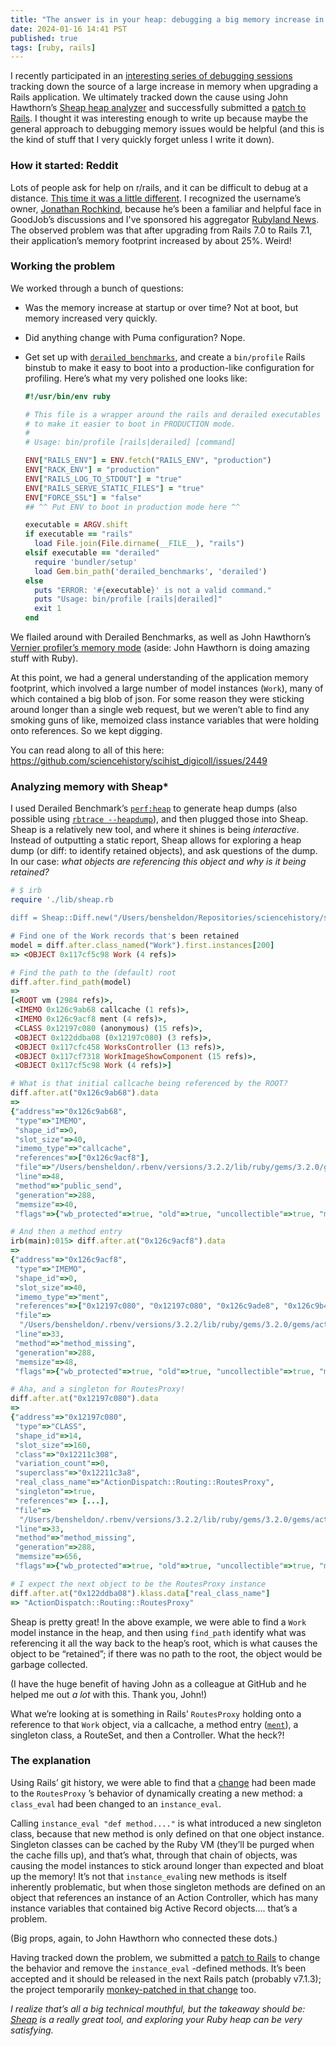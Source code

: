 ```yaml
---
title: "The answer is in your heap: debugging a big memory increase in Ruby on Rails"
date: 2024-01-16 14:41 PST
published: true
tags: [ruby, rails]
---
```


I recently participated in an [interesting series of debugging sessions](https://github.com/sciencehistory/scihist_digicoll/issues/2449) tracking down the source of a large increase in memory when upgrading a Rails application. We ultimately tracked down the cause using John Hawthorn’s [Sheap heap analyzer](https://github.com/jhawthorn/sheap) and successfully submitted a [patch to Rails](https://github.com/rails/rails/pull/50298). I thought it was interesting enough to write up because maybe the general approach to debugging memory issues would be helpful (and this is the kind of stuff that I very quickly forget unless I write it down).

### How it started: Reddit

Lots of people ask for help on r/rails, and it can be difficult to debug at a distance. [This time it was a little different](https://www.reddit.com/r/rails/comments/185b2wr/comment/kb1toyp/). I recognized the username’s owner, [Jonathan Rochkind](https://bibwild.wordpress.com), because he’s been a familiar and helpful face in GoodJob’s discussions and I've sponsored his aggregator [Rubyland News](https://rubyland.news/). The observed problem was that after upgrading from Rails 7.0 to Rails 7.1, their application’s memory footprint increased by about 25%. Weird!

### Working the problem

We worked through a bunch of questions:

* Was the memory increase at startup or over time? Not at boot, but memory increased very quickly.
* Did anything change with Puma configuration?  Nope.
* Get set up with [`derailed_benchmarks`](https://github.com/zombocom/derailed_benchmarks), and create a `bin/profile` Rails binstub to make it easy to boot into a production-like configuration for profiling. Here’s what my very polished one looks like:

  ```ruby
  #!/usr/bin/env ruby
  
  # This file is a wrapper around the rails and derailed executables
  # to make it easier to boot in PRODUCTION mode.
  #
  # Usage: bin/profile [rails|derailed] [command]
  
  ENV["RAILS_ENV"] = ENV.fetch("RAILS_ENV", "production")
  ENV["RACK_ENV"] = "production"
  ENV["RAILS_LOG_TO_STDOUT"] = "true"
  ENV["RAILS_SERVE_STATIC_FILES"] = "true"
  ENV["FORCE_SSL"] = "false"
  ## ^^ Put ENV to boot in production mode here ^^
  
  executable = ARGV.shift
  if executable == "rails"
    load File.join(File.dirname(__FILE__), "rails")
  elsif executable == "derailed"
    require 'bundler/setup'
    load Gem.bin_path('derailed_benchmarks', 'derailed')
  else
    puts "ERROR: '#{executable}' is not a valid command."
    puts "Usage: bin/profile [rails|derailed]"
    exit 1
  end
  ```

We flailed around with Derailed Benchmarks, as well as John Hawthorn’s [Vernier profiler’s memory mode](https://github.com/jhawthorn/vernier?tab=readme-ov-file#retained-memory) (aside: John Hawthorn is doing amazing stuff with Ruby).

At this point, we had a general understanding of the application memory footprint, which involved a large number of model instances (`Work`), many of which contained a big blob of json. For some reason they were sticking around longer than a single web request, but we weren’t able to find any smoking guns of like, memoized class instance variables that were holding onto references. So we kept digging.

You can read along to all of this here: https://github.com/sciencehistory/scihist_digicoll/issues/2449

### Analyzing memory with Sheap*

I used Derailed Benchmark’s [`perf:heap`](https://github.com/zombocom/derailed_benchmarks/blob/main/README.md#i-want-more-heap-dumps) to generate heap dumps (also possible using [`rbtrace --heapdump`](https://github.com/tmm1/rbtrace)), and then plugged those into Sheap. Sheap is a relatively new tool, and where it shines is being _interactive_. Instead of outputting a static report, Sheap allows for exploring a heap dump (or diff: to identify retained objects), and ask questions of the dump. In our case: *what objects are referencing this object and why is it being retained?*

```ruby
# $ irb
require './lib/sheap.rb

diff = Sheap::Diff.new("/Users/bensheldon/Repositories/sciencehistory/scihist_digicoll/tmp/2023-12-07T13:24:15-08:00-heap-1.ndjson", "/Users/bensheldon/Repositories/sciencehistory/scihist_digicoll/tmp/2023-12-07T13:24:15-08:00-heap-2.ndjson")

# Find one of the Work records that's been retained
model = diff.after.class_named("Work").first.instances[200]
=> <OBJECT 0x117cf5c98 Work (4 refs)>

# Find the path to the (default) root
diff.after.find_path(model)
=>
[<ROOT vm (2984 refs)>,
 <IMEMO 0x126c9ab68 callcache (1 refs)>,
 <IMEMO 0x126c9acf8 ment (4 refs)>,
 <CLASS 0x12197c080 (anonymous) (15 refs)>,
 <OBJECT 0x122ddba08 (0x12197c080) (3 refs)>,
 <OBJECT 0x117cfc458 WorksController (13 refs)>,
 <OBJECT 0x117cf7318 WorkImageShowComponent (15 refs)>,
 <OBJECT 0x117cf5c98 Work (4 refs)>]

# What is that initial callcache being referenced by the ROOT?
diff.after.at("0x126c9ab68").data
=> 
{"address"=>"0x126c9ab68",
 "type"=>"IMEMO",
 "shape_id"=>0,
 "slot_size"=>40,
 "imemo_type"=>"callcache",
 "references"=>["0x126c9acf8"],
 "file"=>"/Users/bensheldon/.rbenv/versions/3.2.2/lib/ruby/gems/3.2.0/gems/actionpack-7.1.2/lib/action_dispatch/routing/routes_proxy.rb",
 "line"=>48,
 "method"=>"public_send",
 "generation"=>288,
 "memsize"=>40,
 "flags"=>{"wb_protected"=>true, "old"=>true, "uncollectible"=>true, "marked"=>true}}

# And then a method entry
irb(main):015> diff.after.at("0x126c9acf8").data
=> 
{"address"=>"0x126c9acf8",
 "type"=>"IMEMO",
 "shape_id"=>0,
 "slot_size"=>40,
 "imemo_type"=>"ment",
 "references"=>["0x12197c080", "0x12197c080", "0x126c9ade8", "0x126c9b4a0"],
 "file"=>
  "/Users/bensheldon/.rbenv/versions/3.2.2/lib/ruby/gems/3.2.0/gems/actionpack-7.1.2/lib/action_dispatch/routing/routes_proxy.rb",
 "line"=>33,
 "method"=>"method_missing",
 "generation"=>288,
 "memsize"=>48,
 "flags"=>{"wb_protected"=>true, "old"=>true, "uncollectible"=>true, "marked"=>true}}

# Aha, and a singleton for RoutesProxy!
diff.after.at("0x12197c080").data
=> 
{"address"=>"0x12197c080",
 "type"=>"CLASS",
 "shape_id"=>14,
 "slot_size"=>160,
 "class"=>"0x12211c308",
 "variation_count"=>0,
 "superclass"=>"0x12211c3a8",
 "real_class_name"=>"ActionDispatch::Routing::RoutesProxy",
 "singleton"=>true,
 "references"=> [...],
 "file"=>
  "/Users/bensheldon/.rbenv/versions/3.2.2/lib/ruby/gems/3.2.0/gems/actionpack-7.1.2/lib/action_dispatch/routing/routes_proxy.rb",
 "line"=>33,
 "method"=>"method_missing",
 "generation"=>288,
 "memsize"=>656,
 "flags"=>{"wb_protected"=>true, "old"=>true, "uncollectible"=>true, "marked"=>true}}

# I expect the next object to be the RoutesProxy instance
diff.after.at("0x122ddba08").klass.data["real_class_name"]
=> "ActionDispatch::Routing::RoutesProxy"
```

Sheap is pretty great! In the above example, we were able to find a `Work` model instance in the heap, and then using `find_path` identify what was referencing it all the way back to the heap’s root, which is what causes the object to be “retained”; if there was no path to the root, the object would be garbage collected.

(I have the huge benefit of having John as a colleague at GitHub and he helped me out _a lot_ with this. Thank you, John!)

What we’re looking at is something in Rails’ `RoutesProxy` holding onto a reference to that `Work` object, via a callcache, a method entry ([`ment`](https://tenderlovemaking.com/2018/01/23/reducing-memory-usage-in-ruby.html)), a singleton class, a RouteSet, and then a Controller. What the heck?!

### The explanation

Using Rails’ git history, we were able to find that a [change](https://github.com/rails/rails/pull/46974) had been made to the `RoutesProxy` ’s behavior of dynamically creating a new method: a `class_eval`  had been changed to an `instance_eval`.

Calling `instance_eval "def method...."` is what introduced a new singleton class, because that new method is only defined on that one object instance. Singleton classes can be cached by the Ruby VM (they’ll be purged when the cache fills up), and that’s what, through that chain of objects, was causing the model instances to stick around longer than expected and bloat up the memory! It’s not that `instance_eval`ing new methods is itself inherently problematic, but when those singleton methods are defined on an object that references an instance of an Action Controller, which has many instance variables that contained big Active Record objects…. that’s a problem.

(Big props, again, to John Hawthorn who connected these dots.)

Having tracked down the problem, we submitted a [patch to Rails](https://github.com/rails/rails/pull/50298) to change the behavior and remove the `instance_eval` -defined methods. It’s been accepted and it should be released in the next Rails patch (probably v7.1.3); the project temporarily [monkey-patched in that change](https://github.com/sciencehistory/scihist_digicoll/pull/2466) too.

_I realize that’s all a big technical mouthful, but the takeaway should be: [Sheap](https://github.com/jhawthorn/sheap) is a really great tool, and exploring your Ruby heap can be very satisfying._ 
